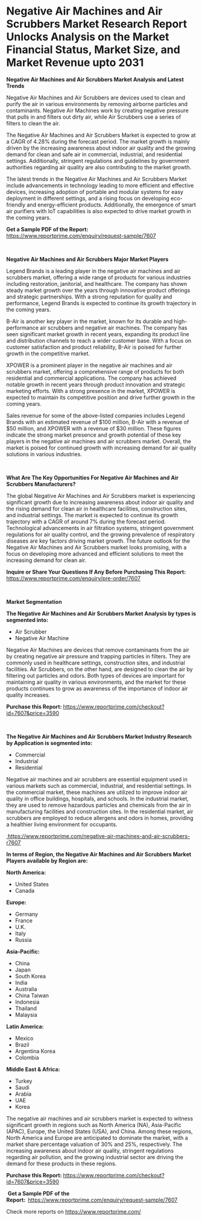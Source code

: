 <p><h1>Negative Air Machines and Air Scrubbers Market Research Report Unlocks Analysis on the Market Financial Status, Market Size, and Market Revenue upto 2031</h1></p><p><strong>Negative Air Machines and Air Scrubbers Market Analysis and Latest Trends</strong></p>
<p><p>Negative Air Machines and Air Scrubbers are devices used to clean and purify the air in various environments by removing airborne particles and contaminants. Negative Air Machines work by creating negative pressure that pulls in and filters out dirty air, while Air Scrubbers use a series of filters to clean the air.</p><p>The Negative Air Machines and Air Scrubbers Market is expected to grow at a CAGR of 4.28% during the forecast period. The market growth is mainly driven by the increasing awareness about indoor air quality and the growing demand for clean and safe air in commercial, industrial, and residential settings. Additionally, stringent regulations and guidelines by government authorities regarding air quality are also contributing to the market growth.</p><p>The latest trends in the Negative Air Machines and Air Scrubbers Market include advancements in technology leading to more efficient and effective devices, increasing adoption of portable and modular systems for easy deployment in different settings, and a rising focus on developing eco-friendly and energy-efficient products. Additionally, the emergence of smart air purifiers with IoT capabilities is also expected to drive market growth in the coming years.</p></p>
<p><strong>Get a Sample PDF of the Report:&nbsp;</strong> <a href="https://www.reportprime.com/enquiry/request-sample/7607">https://www.reportprime.com/enquiry/request-sample/7607</a></p>
<p>&nbsp;</p>
<p><strong>Negative Air Machines and Air Scrubbers Major Market Players</strong></p>
<p><p>Legend Brands is a leading player in the negative air machines and air scrubbers market, offering a wide range of products for various industries including restoration, janitorial, and healthcare. The company has shown steady market growth over the years through innovative product offerings and strategic partnerships. With a strong reputation for quality and performance, Legend Brands is expected to continue its growth trajectory in the coming years.</p><p>B-Air is another key player in the market, known for its durable and high-performance air scrubbers and negative air machines. The company has seen significant market growth in recent years, expanding its product line and distribution channels to reach a wider customer base. With a focus on customer satisfaction and product reliability, B-Air is poised for further growth in the competitive market.</p><p>XPOWER is a prominent player in the negative air machines and air scrubbers market, offering a comprehensive range of products for both residential and commercial applications. The company has achieved notable growth in recent years through product innovation and strategic marketing efforts. With a strong presence in the market, XPOWER is expected to maintain its competitive position and drive further growth in the coming years.</p><p>Sales revenue for some of the above-listed companies includes Legend Brands with an estimated revenue of $100 million, B-Air with a revenue of $50 million, and XPOWER with a revenue of $30 million. These figures indicate the strong market presence and growth potential of these key players in the negative air machines and air scrubbers market. Overall, the market is poised for continued growth with increasing demand for air quality solutions in various industries.</p></p>
<p>&nbsp;</p>
<p><strong>What Are The Key Opportunities For Negative Air Machines and Air Scrubbers Manufacturers?</strong></p>
<p><p>The global Negative Air Machines and Air Scrubbers market is experiencing significant growth due to increasing awareness about indoor air quality and the rising demand for clean air in healthcare facilities, construction sites, and industrial settings. The market is expected to continue its growth trajectory with a CAGR of around 7% during the forecast period. Technological advancements in air filtration systems, stringent government regulations for air quality control, and the growing prevalence of respiratory diseases are key factors driving market growth. The future outlook for the Negative Air Machines and Air Scrubbers market looks promising, with a focus on developing more advanced and efficient solutions to meet the increasing demand for clean air.</p></p>
<p><strong>Inquire or Share Your Questions If Any Before Purchasing This Report:</strong> <a href="https://www.reportprime.com/enquiry/pre-order/7607">https://www.reportprime.com/enquiry/pre-order/7607</a></p>
<p>&nbsp;</p>
<p><strong>Market Segmentation</strong></p>
<p><strong>The Negative Air Machines and Air Scrubbers Market Analysis by types is segmented into:</strong></p>
<p><ul><li>Air Scrubber</li><li>Negative Air Machine</li></ul></p>
<p><p>Negative Air Machines are devices that remove contaminants from the air by creating negative air pressure and trapping particles in filters. They are commonly used in healthcare settings, construction sites, and industrial facilities. Air Scrubbers, on the other hand, are designed to clean the air by filtering out particles and odors. Both types of devices are important for maintaining air quality in various environments, and the market for these products continues to grow as awareness of the importance of indoor air quality increases.</p></p>
<p><strong>Purchase this Report:&nbsp;</strong><a href="https://www.reportprime.com/checkout?id=7607&price=3590">https://www.reportprime.com/checkout?id=7607&price=3590</a></p>
<p>&nbsp;</p>
<p><strong>The Negative Air Machines and Air Scrubbers Market Industry Research by Application is segmented into:</strong></p>
<p><ul><li>Commercial</li><li>Industrial</li><li>Residential</li></ul></p>
<p><p>Negative air machines and air scrubbers are essential equipment used in various markets such as commercial, industrial, and residential settings. In the commercial market, these machines are utilized to improve indoor air quality in office buildings, hospitals, and schools. In the industrial market, they are used to remove hazardous particles and chemicals from the air in manufacturing facilities and construction sites. In the residential market, air scrubbers are employed to reduce allergens and odors in homes, providing a healthier living environment for occupants.</p></p>
<p><a href="https://www.reportprime.com/negative-air-machines-and-air-scrubbers-r7607">&nbsp;https://www.reportprime.com/negative-air-machines-and-air-scrubbers-r7607</a></p>
<p><strong>In terms of Region, the Negative Air Machines and Air Scrubbers Market Players available by Region are:</strong></p>
<p>
    <p> <strong> North America: </strong>
        <ul>
            <li>United States</li>
            <li>Canada</li>
        </ul>
        </p> 
    <p> <strong> Europe: </strong>
        <ul>
            <li>Germany</li>
            <li>France</li>
            <li>U.K.</li>
            <li>Italy</li>
            <li>Russia</li>
        </ul>
        </p> 
    <p> <strong> Asia-Pacific: </strong>
        <ul>
            <li>China</li>
            <li>Japan</li>
            <li>South Korea</li>
            <li>India</li>
            <li>Australia</li>
            <li>China Taiwan</li>
            <li>Indonesia</li>
            <li>Thailand</li>
            <li>Malaysia</li>
        </ul>
        </p> 
    <p> <strong> Latin America: </strong>
        <ul>
            <li>Mexico</li>
            <li>Brazil</li>
            <li>Argentina Korea</li>
            <li>Colombia</li>
        </ul>
        </p> 
    <p> <strong> Middle East & Africa: </strong>
        <ul>
            <li>Turkey</li>
            <li>Saudi</li>
            <li>Arabia</li>
            <li>UAE</li>
            <li>Korea</li>
        </ul>
    </p>
    </p>
<p><p>The negative air machines and air scrubbers market is expected to witness significant growth in regions such as North America (NA), Asia-Pacific (APAC), Europe, the United States (USA), and China. Among these regions, North America and Europe are anticipated to dominate the market, with a market share percentage valuation of 30% and 25%, respectively. The increasing awareness about indoor air quality, stringent regulations regarding air pollution, and the growing industrial sector are driving the demand for these products in these regions.</p></p>
<p><strong>Purchase this Report: </strong><a href="https://www.reportprime.com/checkout?id=7607&price=3590">https://www.reportprime.com/checkout?id=7607&price=3590</a></p>
<p>&nbsp;<strong>Get a Sample PDF of the Report:&nbsp;&nbsp;</strong><a href="https://www.reportprime.com/enquiry/request-sample/7607">https://www.reportprime.com/enquiry/request-sample/7607</a></p>
<p><strong></strong></p>
<p>Check more reports on <a href="https://www.reportprime.com/">https://www.reportprime.com/</a></p>